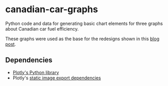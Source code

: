# canadian-car-graphs
Python code and data for generating basic chart elements for three graphs about Canadian car fuel efficiency.

These graphs were used as the base for the redesigns shown in this [blog post](https://www.chezvoila.com/blog/fueleconomy).

## Dependencies
* [Plotly's Python library](https://plot.ly/python/getting-started/)
* Plotly's [static image export dependencies](https://plot.ly/python/static-image-export/)